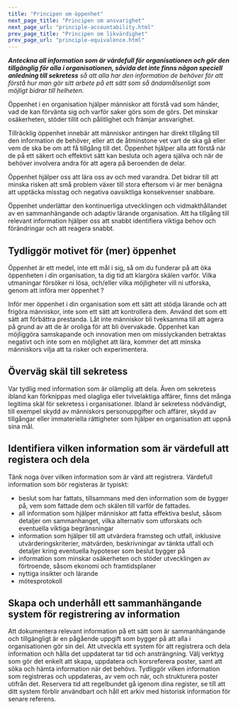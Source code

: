```yaml
---
title: "Principen om öppenhet"
next_page_title: "Principen om ansvarighet"
next_page_url: "principle-accountability.html"
prev_page_title: "Principen om likvärdighet"
prev_page_url: "principle-equivalence.html"
---
```



_**Anteckna all information som är värdefull för organisationen och gör den tillgänglig för alla i organisationen, såvida det inte finns någon speciell anledning till sekretess** så att alla har den information de behöver för att förstå hur man gör sitt arbete på ett sätt som så ändamålsenligt som möjligt bidrar till helheten._

Öppenhet i en organisation hjälper människor att förstå vad som händer, vad de kan förvänta sig och varför saker görs som de görs. Det minskar osäkerheten, stöder tillit och pålitlighet och främjar ansvarighet.

Tillräcklig öppenhet innebär att människor antingen har direkt tillgång till den information de behöver, eller att de åtminstone vet vart de ska gå eller vem de ska be om att få tillgång till det. Öppenhet hjälper alla att förstå när de på ett säkert och effektivt sätt kan besluta och agera själva och när de behöver involvera andra för att agera på beroenden de delar.

Öppenhet hjälper oss att lära oss av och med varandra. Det bidrar till att minska risken att små problem växer till stora eftersom vi är mer benägna att upptäcka misstag och negativa oavsiktliga konsekvenser snabbare.

Öppenhet underlättar den kontinuerliga utvecklingen och vidmakthållandet av en sammanhängande och adaptiv lärande organisation. Att ha tillgång till relevant information hjälper oss att snabbt identifiera viktiga behov och förändringar och att reagera snabbt.

## Tydliggör motivet för (mer) öppenhet

Öppenhet är ett medel, inte ett mål i sig, så om du funderar på att öka öppenheten i din organisation, ta dig tid att klargöra skälen varför. Vilka utmaningar försöker ni lösa, och/eller vilka möjligheter vill ni utforska, genom att införa mer öppenhet ?

Inför mer öppenhet i din organisation som ett sätt att stödja lärande och att frigöra människor, inte som ett sätt att kontrollera dem. Använd det som ett sätt att förbättra prestanda. Låt inte människor bli tveksamma till att agera på grund av att de är oroliga för att bli övervakade. Öppenhet kan möjliggöra samskapande och innovation men om misslyckanden betraktas negativt och inte som en möjlighet att lära, kommer det att minska människors vilja att ta risker och experimentera.

## Överväg skäl till sekretess

Var tydlig med information som är olämplig att dela. Även om sekretess ibland kan förknippas med olagliga eller tvivelaktiga affärer, finns det många legitima skäl för sekretess i organisationer.  Ibland är sekretess nödvändigt, till exempel skydd av människors personuppgifter och affärer, skydd av tillgångar eller immateriella rättigheter som hjälper en organisation att uppnå sina mål.

## Identifiera vilken information som är värdefull att registera och dela

Tänk noga över vilken information som är värd att registrera. Värdefull information som bör registeras är typiskt:

-   beslut som har fattats, tillsammans med den information som de bygger på, vem som fattade dem och skälen till varför de fattades.
-   all information som hjälper människor att fatta effektiva beslut, såsom detaljer om sammanhanget, vilka alternativ som utforskats och eventuella viktiga begränsningar
-   information som hjälper till att utvärdera framsteg och utfall, inklusive utvärderingskriterier, mätvärden, beskrivningar av tänkta utfall och detaljer kring eventuella hypoteser som beslut bygger på
-   information som minskar osäkerheten och stöder utvecklingen av förtroende, såsom ekonomi och framtidsplaner
-   nyttiga insikter och lärande
-   mötesprotokoll

## Skapa och underhåll ett sammanhängande system för registrering av information

Att dokumentera relevant information på ett sätt som är sammanhängande och tillgängligt är en pågående uppgift som bygger på att alla i organisationen gör sin del. Att utveckla ett system för att registrera och dela information och hålla det uppdaterat tar tid och ansträngning. Välj verktyg som gör det enkelt att skapa, uppdatera och korsreferera poster, samt att söka och hämta information när det behövs. Tydliggör vilken information som registreras och uppdateras, av vem och när, och strukturera poster utifrån det. Reservera tid att regelbundet gå igenom dina register, se till att ditt system förblir användbart och håll ett arkiv med historisk information för senare referens.

